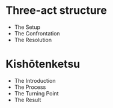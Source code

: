# Three-act structure
- The Setup
- The Confrontation
- The Resolution

# Kishōtenketsu
- The Introduction
- The Process
- The Turning Point
- The Result
